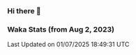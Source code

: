 ### Hi there 👋

### Waka Stats (from Aug 2, 2023)

<!--START_SECTION:waka-->

 Last Updated on 01/07/2025 18:49:31 UTC
<!--END_SECTION:waka-->

